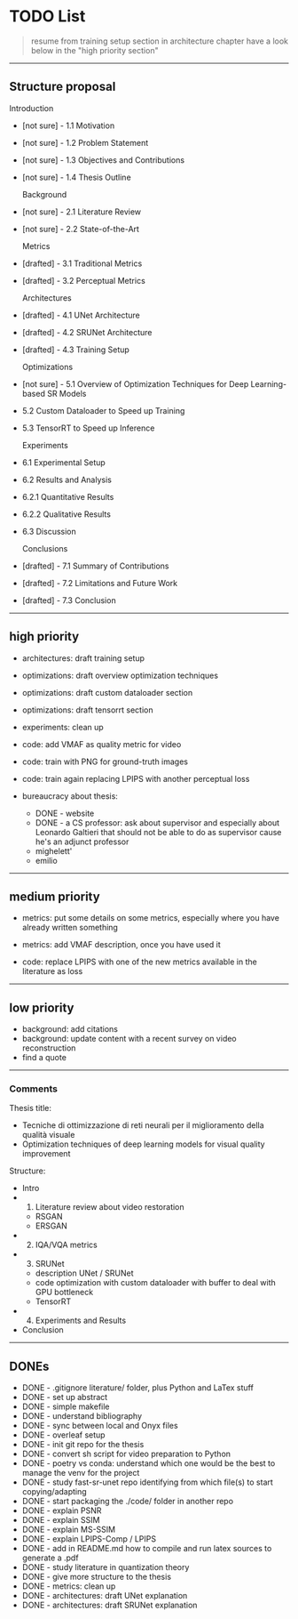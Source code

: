 # TODO List

> resume from training setup section in architecture chapter
> have a look below in the "high priority section"

--------------------------------------------------
## Structure proposal

Introduction
 - [not sure] - 1.1 Motivation
 - [not sure] - 1.2 Problem Statement
 - [not sure] - 1.3 Objectives and Contributions
 - [not sure] - 1.4 Thesis Outline

    Background
 - [not sure] - 2.1 Literature Review
 - [not sure] - 2.2 State-of-the-Art

    Metrics
 - [drafted] - 3.1 Traditional Metrics
 - [drafted] - 3.2 Perceptual Metrics

    Architectures
 - [drafted] - 4.1 UNet Architecture
 - [drafted] - 4.2 SRUNet Architecture
 - [drafted] - 4.3 Training Setup

    Optimizations
 - [not sure] - 5.1 Overview of Optimization Techniques for Deep Learning-based SR Models
 - 5.2 Custom Dataloader to Speed up Training
 - 5.3 TensorRT to Speed up Inference

    Experiments
 - 6.1 Experimental Setup
 - 6.2 Results and Analysis
 - 6.2.1 Quantitative Results
 - 6.2.2 Qualitative Results
 - 6.3 Discussion

    Conclusions
 - [drafted] - 7.1 Summary of Contributions
 - [drafted] - 7.2 Limitations and Future Work
 - [drafted] - 7.3 Conclusion

--------------------------------------------------

## high priority

- architectures: draft training setup

- optimizations: draft overview optimization techniques
- optimizations: draft custom dataloader section
- optimizations: draft tensorrt section

- experiments: clean up

- code: add VMAF as quality metric for video
- code: train with PNG for ground-truth images
- code: train again replacing LPIPS with another perceptual loss

- bureaucracy about thesis:
    - DONE - website
    - DONE - a CS professor: ask about supervisor and especially about Leonardo Galtieri
        that should not be able to do as supervisor cause he's an adjunct professor
    - mighelett'
    - emilio

---

## medium priority
- metrics: put some details on some metrics, especially where you have already written something
- metrics: add VMAF description, once you have used it

- code: replace LPIPS with one of the new metrics available in the literature as loss

---

## low priority
- background: add citations
- background: update content with a recent survey on video reconstruction
- find a quote

---

### Comments

Thesis title:
- Tecniche di ottimizzazione di reti neurali per il miglioramento della qualità visuale
- Optimization techniques of deep learning models for visual quality improvement

Structure:
- Intro
- 1. Literature review about video restoration
    - RSGAN
    - ERSGAN
- 2. IQA/VQA metrics
- 3. SRUNet
    - description UNet / SRUNet
    - code optimization with custom dataloader with buffer to deal with GPU bottleneck
    - TensorRT
- 4. Experiments and Results
- Conclusion

---

## DONEs
- DONE - .gitignore literature/ folder, plus Python and LaTex stuff
- DONE - set up abstract
- DONE - simple makefile
- DONE - understand bibliography
- DONE - sync between local and Onyx files
- DONE - overleaf setup
- DONE - init git repo for the thesis
- DONE - convert sh script for video preparation to Python
- DONE - poetry vs conda: understand which one would be the best to manage the venv for the project
- DONE - study fast-sr-unet repo identifying from which file(s) to start copying/adapting
- DONE - start packaging the ./code/ folder in another repo
- DONE - explain PSNR
- DONE - explain SSIM
- DONE - explain MS-SSIM
- DONE - explain LPIPS-Comp / LPIPS
- DONE - add in README.md how to compile and run latex sources to generate a .pdf
- DONE - study literature in quantization theory
- DONE - give more structure to the thesis
- DONE - metrics: clean up
- DONE - architectures: draft UNet explanation
- DONE - architectures: draft SRUNet explanation


